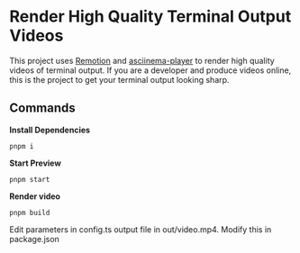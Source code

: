 # Render High Quality Terminal Output Videos

This project uses [Remotion](https://www.remotion.dev) and [asciinema-player](https://github.com/asciinema/asciinema-player) to render high quality videos of terminal output. If you are a developer and produce videos online, this is the project to get your terminal output looking sharp.

## Commands

**Install Dependencies**

```console
pnpm i
```

**Start Preview**

```console
pnpm start
```

**Render video**

```console
pnpm build
```

Edit parameters in config.ts
output file in out/video.mp4.  Modify this in package.json



